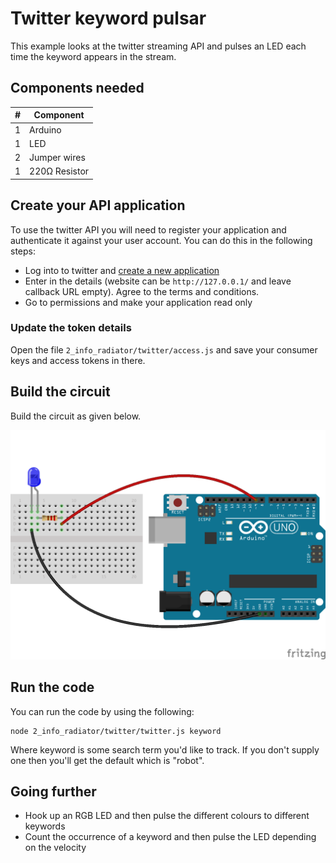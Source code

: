 # Twitter keyword pulsar

This example looks at the twitter streaming API and pulses an LED each time
the keyword appears in the stream.

## Components needed

| # | Component         |
|---|-------------------|
| 1 | Arduino           |
| 1 | LED               |
| 2 | Jumper wires      |
| 1 | 220Ω Resistor     |

## Create your API application

To use the twitter API you will need to register your application and authenticate
it against your user account. You can do this in the following steps:

* Log into to twitter and [create a new application](https://apps.twitter.com/app/new)
* Enter in the details (website can be `http://127.0.0.1/` and leave callback URL empty).
Agree to the terms and conditions.
* Go to permissions and make your application read only

### Update the token details

Open the file `2_info_radiator/twitter/access.js` and save your consumer keys
and access tokens in there.

## Build the circuit

Build the circuit as given below.

![](twitter.png)

## Run the code

You can run the code by using the following:

```
node 2_info_radiator/twitter/twitter.js keyword
```

Where keyword is some search term you'd like to track. If you don't supply one
then you'll get the default which is "robot".

## Going further

* Hook up an RGB LED and then pulse the different colours to different keywords
* Count the occurrence of a keyword and then pulse the LED depending on the velocity


